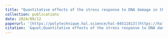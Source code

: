 ```yaml
---
title: "Quantitative effects of the stress response to DNA damage in the cell size control of Escherichia coli"
collection: publications
date: 2024/09/12
paperurl: '[https://polytechnique.hal.science/hal-04511813](https://hal.science/hal-04694122)'
citation: '&quot;Quantitative effects of the stress response to DNA damage in the cell size control of Escherichia coli (preprint). Ignacio Madrid, James Broughton, Sylvie Méléard, Meriem El Karoui &quot;'
---
```

